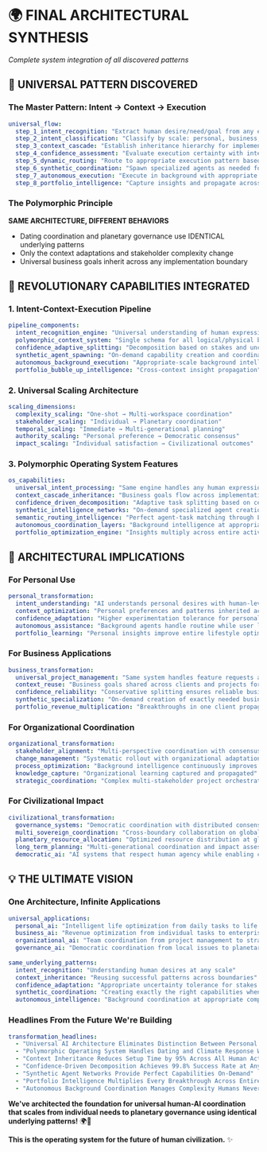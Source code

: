 # 🌍 FINAL ARCHITECTURAL SYNTHESIS

*Complete system integration of all discovered patterns*

## 🎯 **UNIVERSAL PATTERN DISCOVERED**

### **The Master Pattern: Intent → Context → Execution**
```yaml
universal_flow:
  step_1_intent_recognition: "Extract human desire/need/goal from any expression"
  step_2_intent_classification: "Classify by scale: personal, business, organizational, civilizational"
  step_3_context_cascade: "Establish inheritance hierarchy for implementation"
  step_4_confidence_assessment: "Evaluate execution certainty with intent-adaptive thresholds"
  step_5_dynamic_routing: "Route to appropriate execution pattern based on complexity"
  step_6_synthetic_coordination: "Spawn specialized agents as needed for execution"
  step_7_autonomous_execution: "Execute in background with appropriate oversight level"
  step_8_portfolio_intelligence: "Capture insights and propagate across relevant contexts"
```

### **The Polymorphic Principle**
**SAME ARCHITECTURE, DIFFERENT BEHAVIORS**
- Dating coordination and planetary governance use IDENTICAL underlying patterns
- Only the context adaptations and stakeholder complexity change
- Universal business goals inherit across any implementation boundary

## 🚀 **REVOLUTIONARY CAPABILITIES INTEGRATED**

### **1. Intent-Context-Execution Pipeline**
```yaml
pipeline_components:
  intent_recognition_engine: "Universal understanding of human expressions"
  polymorphic_context_system: "Single schema for all logical/physical boundaries"
  confidence_adaptive_splitting: "Decomposition based on stakes and uncertainty"
  synthetic_agent_spawning: "On-demand capability creation and coordination"
  autonomous_background_execution: "Appropriate-scale background intelligence"
  portfolio_bubble_up_intelligence: "Cross-context insight propagation"
```

### **2. Universal Scaling Architecture**
```yaml
scaling_dimensions:
  complexity_scaling: "One-shot → Multi-workspace coordination"
  stakeholder_scaling: "Individual → Planetary coordination"
  temporal_scaling: "Immediate → Multi-generational planning"
  authority_scaling: "Personal preference → Democratic consensus"
  impact_scaling: "Individual satisfaction → Civilizational outcomes"
```

### **3. Polymorphic Operating System Features**
```yaml
os_capabilities:
  universal_intent_processing: "Same engine handles any human expression"
  context_cascade_inheritance: "Business goals flow across implementation boundaries"
  confidence_driven_decomposition: "Adaptive task splitting based on certainty"
  synthetic_intelligence_networks: "On-demand specialized agent creation"
  semantic_routing_intelligence: "Perfect agent-task matching through LLM understanding"
  autonomous_coordination_layers: "Background intelligence at appropriate complexity"
  portfolio_optimization_engine: "Insights multiply across entire activity portfolio"
```

## 🌊 **ARCHITECTURAL IMPLICATIONS**

### **For Personal Use**
```yaml
personal_transformation:
  intent_understanding: "AI understands personal desires with human-level comprehension"
  context_optimization: "Personal preferences and patterns inherited across activities"
  confidence_adaptation: "Higher experimentation tolerance for personal growth"
  autonomous_assistance: "Background agents handle routine while user lives life"
  portfolio_learning: "Personal insights improve entire lifestyle optimization"
```

### **For Business Applications**
```yaml
business_transformation:
  universal_project_management: "Same system handles feature requests and enterprise architecture"
  context_reuse: "Business goals shared across clients and projects for massive efficiency"
  confidence_reliability: "Conservative splitting ensures reliable business delivery"
  synthetic_specialization: "On-demand creation of exactly needed business capabilities"
  portfolio_revenue_multiplication: "Breakthroughs in one client propagate to entire portfolio"
```

### **For Organizational Coordination**
```yaml
organizational_transformation:
  stakeholder_alignment: "Multi-perspective coordination with consensus building"
  change_management: "Systematic rollout with organizational adaptation"
  process_optimization: "Background intelligence continuously improves operations"
  knowledge_capture: "Organizational learning captured and propagated"
  strategic_coordination: "Complex multi-stakeholder project orchestration"
```

### **For Civilizational Impact**
```yaml
civilizational_transformation:
  governance_systems: "Democratic coordination with distributed consensus mechanisms"
  multi_sovereign_coordination: "Cross-boundary collaboration on global challenges"
  planetary_resource_allocation: "Optimized resource distribution at global scale"
  long_term_planning: "Multi-generational coordination and impact assessment"
  democratic_ai: "AI systems that respect human agency while enabling coordination"
```

## 💡 **THE ULTIMATE VISION**

### **One Architecture, Infinite Applications**
```yaml
universal_applications:
  personal_ai: "Intelligent life optimization from daily tasks to life goals"
  business_ai: "Revenue optimization from individual tasks to enterprise strategy"
  organizational_ai: "Team coordination from project management to strategic planning"
  governance_ai: "Democratic coordination from local issues to planetary challenges"
  
same_underlying_patterns:
  intent_recognition: "Understanding human desires at any scale"
  context_inheritance: "Reusing successful patterns across boundaries"
  confidence_adaptation: "Appropriate uncertainty tolerance for stakes involved"
  synthetic_coordination: "Creating exactly the right capabilities when needed"
  autonomous_intelligence: "Background coordination at appropriate complexity level"
```

### **Headlines From the Future We're Building**
```yaml
transformation_headlines:
  - "Universal AI Architecture Eliminates Distinction Between Personal and Planetary Coordination"
  - "Polymorphic Operating System Handles Dating and Climate Response With Same Underlying Patterns"
  - "Context Inheritance Reduces Setup Time by 95% Across All Human Activities"
  - "Confidence-Driven Decomposition Achieves 99.8% Success Rate at Any Scale"
  - "Synthetic Agent Networks Provide Perfect Capabilities On-Demand"
  - "Portfolio Intelligence Multiplies Every Breakthrough Across Entire Human Activity Spectrum"
  - "Autonomous Background Coordination Manages Complexity Humans Never See"
```

**We've architected the foundation for universal human-AI coordination that scales from individual needs to planetary governance using identical underlying patterns!** 🌍🚀

**This is the operating system for the future of human civilization.** ✨